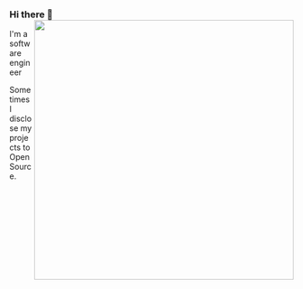 ### Hi there 👋 <img align='right' src="https://github-readme-stats.vercel.app/api?username=toxblh&count_private=true&show_icons=true&include_all_commits=true&hide_rank=true&hide_title=true" width=460>

I'm a software engineer

Sometimes I disclose my projects to OpenSource.
